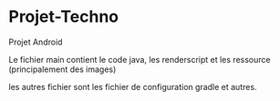 # Projet-Techno
Projet Android

Le fichier main contient le code java, les renderscript et les ressource (principalement des images)

les autres fichier sont les fichier de configuration gradle et autres.
